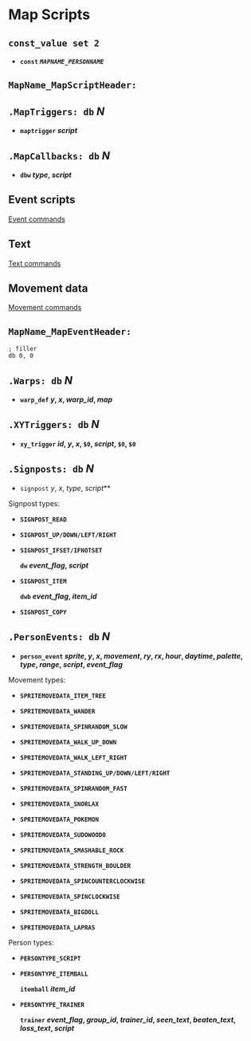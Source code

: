 # Map Scripts


## `const_value set 2`

- **`const` *`MAPNAME_PERSONNAME`***


## `MapName_MapScriptHeader:`


## `.MapTriggers: db` *N*

- **`maptrigger` *script***


## `.MapCallbacks: db` *N*

- **`dbw` *type*, *script***


## Event scripts

[Event commands](docs/event_commands.md)


## Text

[Text commands](docs/text_commands.md)


## Movement data

[Movement commands](docs/movement_commands.md)


## `MapName_MapEventHeader:`

	; filler
	db 0, 0


## `.Warps: db` *N*

- **`warp_def` *y*, *x*, *warp_id*, *map***


## `.XYTriggers: db` *N*

- **`xy_trigger` *id*, *y*, *x*, `$0`, *script*, `$0`, `$0`**


## `.Signposts: db` *N*

- `signpost` *y*, *x*, *type*, *script***

Signpost types:

- **`SIGNPOST_READ`**

- **`SIGNPOST_UP/DOWN/LEFT/RIGHT`**

- **`SIGNPOST_IFSET/IFNOTSET`**

  **`dw` *event_flag*, *script***

- **`SIGNPOST_ITEM`**

  **`dwb` *event_flag*, *item_id***

- **`SIGNPOST_COPY`**

## `.PersonEvents: db` *N*

- **`person_event` *sprite*, *y*, *x*, *movement*, *ry*, *rx*, *hour*, *daytime*, *palette*, *type*, *range*, *script*, *event_flag***

Movement types:

- **`SPRITEMOVEDATA_ITEM_TREE`**

- **`SPRITEMOVEDATA_WANDER`**

- **`SPRITEMOVEDATA_SPINRANDOM_SLOW`**

- **`SPRITEMOVEDATA_WALK_UP_DOWN`**

- **`SPRITEMOVEDATA_WALK_LEFT_RIGHT`**

- **`SPRITEMOVEDATA_STANDING_UP/DOWN/LEFT/RIGHT`**

- **`SPRITEMOVEDATA_SPINRANDOM_FAST`**

- **`SPRITEMOVEDATA_SNORLAX`**

- **`SPRITEMOVEDATA_POKEMON`**

- **`SPRITEMOVEDATA_SUDOWOODO`**

- **`SPRITEMOVEDATA_SMASHABLE_ROCK`**

- **`SPRITEMOVEDATA_STRENGTH_BOULDER`**

- **`SPRITEMOVEDATA_SPINCOUNTERCLOCKWISE`**

- **`SPRITEMOVEDATA_SPINCLOCKWISE`**

- **`SPRITEMOVEDATA_BIGDOLL`**

- **`SPRITEMOVEDATA_LAPRAS`**

Person types:

- **`PERSONTYPE_SCRIPT`**

- **`PERSONTYPE_ITEMBALL`**

  **`itemball` *item_id***

- **`PERSONTYPE_TRAINER`**

  **`trainer` *event_flag*, *group_id*, *trainer_id*, *seen_text*, *beaten_text*, *loss_text*, *script***
